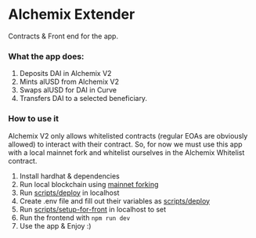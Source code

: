 # Alchemix Extender

Contracts & Front end for the app.

### What the app does:

1. Deposits DAI in Alchemix V2
2. Mints alUSD from Alchemix V2
3. Swaps alUSD for DAI in Curve
4. Transfers DAI to a selected beneficiary.

### How to use it

Alchemix V2 only allows whitelisted contracts (regular EOAs are obviously allowed) to interact with their contract. So, for now we must use this app with a local mainnet fork and whitelist ourselves in the Alchemix Whitelist contract.

1. Install hardhat & dependencies
2. Run local blockchain using [mainnet forking](https://hardhat.org/hardhat-network/guides/mainnet-forking.html)
3. Run [scripts/deploy](https://github.com/andrebrener/alchemix_extender/blob/master/contracts/scripts/deploy.js) in localhost
4. Create .env file and fill out their variables as [scripts/deploy](https://github.com/andrebrener/alchemix_extender/blob/master/contracts/.env.example)
5. Run [scripts/setup-for-front](https://github.com/andrebrener/alchemix_extender/blob/master/contracts/scripts/setup-for-front.js) in localhost to set
6. Run the frontend with `npm run dev`
7. Use the app & Enjoy :)
